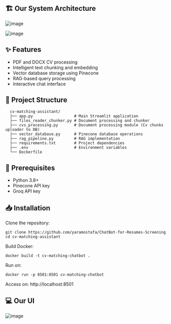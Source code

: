 ## 🏗 Our System Architecture

![image](https://github.com/user-attachments/assets/605ed59f-1fbc-49bf-9a83-dbd46b2e938a)

![image](https://github.com/user-attachments/assets/e4ad7af2-e064-4f19-8923-d99344e3b63b)

## ✨ Features
- PDF and DOCX CV processing
- Intelligent text chunking and embedding
- Vector database storage using Pinecone
- RAG-based query processing
- Interactive chat interface
  
## 📁 Project Structure
```
  cv-matching-assistant/
  ├── app.py                  # Main Streamlit application
  ├── files_reader_chunker.py # Document processing and chunker
  ├── cvs_processing.py       # Document processing module (Cv chunks uploader to DB)
  ├── vector_database.py      # Pinecone database operations
  ├── rag_pipeline.py         # RAG implementation
  ├── requirements.txt        # Project dependencies
  ├── .env                    # Environment variables
  └── Dockerfile
```       
  
## 🔧 Prerequisites
- Python 3.8+
- Pinecone API key
- Groq API key

## 📥 Installation
Clone the repository:
```
git clone https://github.com/yaramostafa/ChatBot-for-Resumes-Screening
cd cv-matching-assistant
```
Build Docker:
```
docker build -t cv-matching-chatbot .
```
Run on:
```
docker run -p 8501:8501 cv-matching-chatbot
```

Access on: http://localhost:8501

## 💻 Our UI

![image](https://github.com/user-attachments/assets/e8f2295a-148f-43a6-8e7c-83cbb7b8632c)



